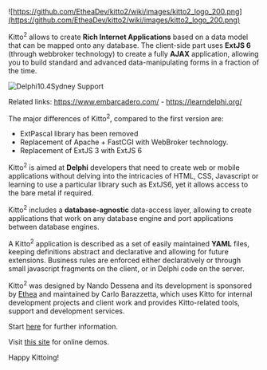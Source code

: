![https://github.com/EtheaDev/kitto2/wiki/images/kitto2_logo_200.png](https://github.com/EtheaDev/kitto2/wiki/images/kitto2_logo_200.png)

Kitto<sup>2</sup> allows to create **Rich Internet Applications** based on a data model that can be mapped onto any database. The client-side part uses **ExtJS 6** (through webbroker technology) to create a fully **AJAX** application, allowing you to build standard and advanced data-manipulating forms in a fraction of the time.

![Delphi10.4Sydney Support](https://github.com/EtheaDev/InstantObjects/wiki/SupportingDelphi10.4Sydney_small.jpg)

Related links: https://www.embarcadero.com/ - https://learndelphi.org/

The major differences of Kitto<sup>2</sup>, compared to the first version are:

- ExtPascal library has been removed
- Replacement of Apache + FastCGI with WebBroker technology.
- Replacement of ExtJS 3 with ExtJS 6

Kitto<sup>2</sup> is aimed at **Delphi** developers that need to create web or mobile applications without delving into the intricacies of HTML, CSS, Javascript or learning to use a particular library such as ExtJS6, yet it allows access to the bare metal if required.

Kitto<sup>2</sup> includes a **database-agnostic** data-access layer, allowing to create applications that work on any database engine and port applications between database engines.

A Kitto<sup>2</sup> application is described as a set of easily maintained **YAML** files, keeping definitions abstract and declarative and allowing for future extensions. Business rules are enforced either declaratively or through small javascript fragments on the client, or in Delphi code on the server.

Kitto<sup>2</sup> was designed by Nando Dessena and its development is sponsored by [Ethea](http://www.ethea.it/) and maintained by Carlo Barazzetta, which uses Kitto for internal development projects and client work and provides Kitto-related tools, support and development services.

Start [here](https://github.com/EtheaDev/kitto2/wiki/Kitto-at-a-glance) for further information.

Visit [this site](http://www.ethea.it/kitto_demo.html) for online demos.

Happy Kittoing!
